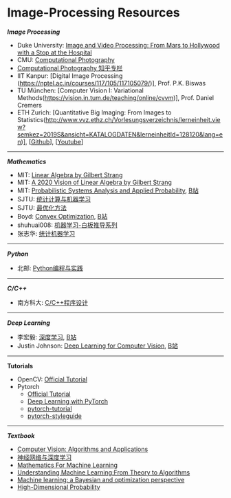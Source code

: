 # Image-Processing Resources

***Image Processing***
- Duke University: [Image and Video Processing: From Mars to Hollywood with a Stop at the Hospital](https://www.bilibili.com/video/BV1j7411i78H)
- CMU: [Computational Photography](http://graphics.cs.cmu.edu/courses/15-463/)
- [Computational Photography 知乎专栏](https://zhuanlan.zhihu.com/hawkcp)
- IIT Kanpur: [Digital Image Processing (https://nptel.ac.in/courses/117/105/117105079/)], Prof. P.K. Biswas
- TU München: [Computer Vision I: Variational Methods(https://vision.in.tum.de/teaching/online/cvvm)], Prof. Daniel Cremers
- ETH Zurich: [Quantitative Big Imaging: From Images to Statistics(http://www.vvz.ethz.ch/Vorlesungsverzeichnis/lerneinheit.view?semkez=2019S&ansicht=KATALOGDATEN&lerneinheitId=128120&lang=en)], [[Github](https://github.com/kmader/Quantitative-Big-Imaging-2019)], [[Youtube](https://www.youtube.com/playlist?list=PLTWuXgjdOrnmXVVQG5DRkVeOIGOcTmCIw)]
- - -
***Mathematics***
- MIT: [Linear Algebra by Gilbert Strang](https://www.bilibili.com/video/BV1ix411f7Yp?rt=V%2FymTlOu4ow%2Fy4xxNWPUZ%2FwbjxJZ55Ydur%2Bhgks6vZs%3D)
- MIT: [A 2020 Vision of Linear Algebra by Gilbert Strang](https://www.bilibili.com/video/BV1Ki4y147Kh)
- MIT: [Probabilistic Systems Analysis and Applied Probability](http://ocw.mit.edu/6-041SCF13), [B站](https://www.bilibili.com/video/av6182731/)
- SJTU: [统计计算与机器学习](https://space.bilibili.com/95975441/channel/detail?cid=107725)
- SJTU: [最优化方法](https://space.bilibili.com/95975441/channel/detail?cid=107433)
- Boyd: [Convex Optimization](http://web.stanford.edu/class/ee364a/index.html), [B站](https://www.bilibili.com/video/BV1Pg4y187Ed)
- shuhuai008: [机器学习-白板推导系列](https://www.bilibili.com/video/BV1aE411o7qd)
- 张志华: [统计机器学习](https://www.bilibili.com/video/BV1rW411N7tD)
- - -
***Python***
- 北邮: [Python编程与实践](https://www.bilibili.com/video/BV1b7411N7P2)
- - -
***C/C++***
- 南方科大: [C/C++程序设计](https://space.bilibili.com/519963684/channel/detail?cid=149591)
- - -
***Deep Learning***
- 李宏毅: [深度学习](http://speech.ee.ntu.edu.tw/~tlkagk/courses_ML20.html), [B站](https://www.bilibili.com/video/BV1JE411g7XF/?spm_id_from=333.788.videocard.0)
- Justin Johnson: [Deep Learning for Computer Vision](https://web.eecs.umich.edu/~justincj/teaching/eecs498/), [B站](https://www.bilibili.com/video/BV1dv411v7Ly)
- - -
**Tutorials**
- OpenCV: [Official Tutorial](https://docs.opencv.org/master/d9/df8/tutorial_root.html)
- Pytorch
  - [Official Tutorial](https://pytorch.org/tutorials/beginner/deep_learning_60min_blitz.html)
  - [Deep Learning with PyTorch](https://deeplizard.com/learn/video/Csa5R12jYRg)
  - [pytorch-tutorial](https://github.com/yunjey/pytorch-tutorial)
  - [pytorch-styleguide](https://github.com/IgorSusmelj/pytorch-styleguide)
- - -
***Textbook***
- [Computer Vision: Algorithms and Applications](http://szeliski.org/Book/)
- [神经网络与深度学习](https://nndl.github.io/)
- [Mathematics For Machine Learning](https://mml-book.github.io/)
- [Understanding Machine Learning:From Theory to Algorithms](https://www.cs.huji.ac.il/~shais/UnderstandingMachineLearning/understanding-machine-learning-theory-algorithms.pdf)
- [Machine learning: a Bayesian and optimization perspective](https://github.com/loong-24/Image-Processing/blob/main/docs/High-Dimensional%20ProbabilityAn%20Introduction%20with%20Applications%20in%20Data%20Science.pdf)
- [High-Dimensional Probability](https://github.com/loong-24/Image-Processing/blob/main/docs/Theodoridis%20-%202015%20-%20Machine%20learning%20a%20Bayesian%20and%20optimization%20pers.pdf)

